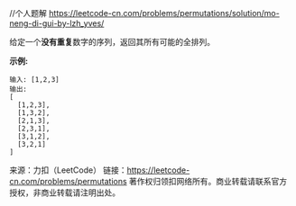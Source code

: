 //个人题解 <https://leetcode-cn.com/problems/permutations/solution/mo-neng-di-gui-by-lzh_yves/>

给定一个**没有重复**数字的序列，返回其所有可能的全排列。

**示例:**
```
输入: [1,2,3]
输出:
[
  [1,2,3],
  [1,3,2],
  [2,1,3],
  [2,3,1],
  [3,1,2],
  [3,2,1]
]
```
来源：力扣（LeetCode）
链接：https://leetcode-cn.com/problems/permutations
著作权归领扣网络所有。商业转载请联系官方授权，非商业转载请注明出处。
